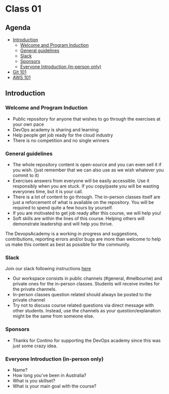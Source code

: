 # Class 01

## Agenda

 - [Introduction](#introduction)
   - [Welcome and Program Induction](#welcome-and-program-induction)
   - [General guidelines](#general-guidelines)
   - [Slack](#slack)
   - [Sponsors](#sponsors)
   - [Everyone Introduction (in-person only)](#everyone-introduction-in-person-only)
 - [Git 101](/classes/01class/git/README.md)
 - [AWS 101](/classes/01class/aws101/README.md)

## Introduction

### Welcome and Program Induction

- Public repository for anyone that wishes to go through the exercises at your own pace
- DevOps academy is sharing and learning
- Help people get job ready for the cloud industry
- There is no competition and no single winners


### General guidelines

- The whole repository content is open-source and you can even sell it if you wish. (just remember that we can also use as we wish whatever you commit to it)
- Exercises answers from everyone will be easily accessible. Use it responsibly when you are stuck. If you copy/paste you will be wasting everyones time, but it is your call.
- There is a lot of content to go through. The in-person classes itself are just a reforcement of what is available on the repository. You will be required to spend quite a few hours by yourself.
- If you are motivated to get job ready after this course, we will help you!
- Soft skills are within the lines of this course. Helping others will demonstrate leadership and will help you thrive.

The DevopsAcademy is a working in progress and suggestions, contributions, reporting errors and/or bugs are more than welcome to help us make this content as best as possible for the community.


### Slack

Join our slack following instructions [here](/classes/00pre-class/README.md#join-slack)

- Our workspace consists in public channels (#general, #melbourne) and private ones for the in-person classes. Students will receive invites for the private channels.
- In-person classes question related should always be posted to the private channel
- Try not to discuss course related questions via direct message with other students. Instead, use the channels as your question/explanation might be the same from someone else.


### Sponsors

- Thanks for Contino for supporting the DevOps academy since this was just some crazy idea.


### Everyone Introduction (in-person only)

- Name?
- How long you've been in Australia?
- What is you skillset?
- What is your main goal with the course?
